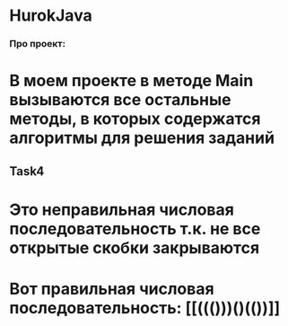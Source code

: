 # HurokJava
### Про проект:
# В моем проекте в методе Main вызываются все остальные методы, в которых содержатся алгоритмы для решения заданий

## Task4
# Это неправильная числовая последовательность т.к. не все открытые скобки закрываются
# Вот правильная числовая последовательность: [[((()))()(())]]

